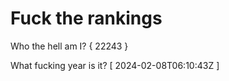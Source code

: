 # Fuck the rankings

Who the hell am I?
{ 22243 }

What fucking year is it?
[ 2024-02-08T06:10:43Z ]
